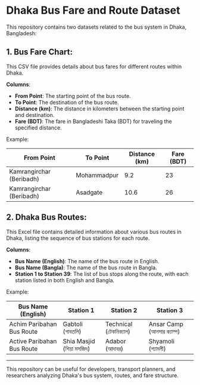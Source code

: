 # Dhaka Bus Fare and Route Dataset

This repository contains two datasets related to the bus system in Dhaka, Bangladesh:

## 1. **Bus Fare Chart**:

This CSV file provides details about bus fares for different routes within Dhaka.

**Columns**:
- **From Point**: The starting point of the bus route.
- **To Point**: The destination of the bus route.
- **Distance (km)**: The distance in kilometers between the starting point and destination.
- **Fare (BDT)**: The fare in Bangladeshi Taka (BDT) for traveling the specified distance.

Example:

| From Point                | To Point              | Distance (km) | Fare (BDT) |
|---------------------------|-----------------------|---------------|------------|
| Kamrangirchar (Beribadh)   | Mohammadpur           | 9.2           | 23         |
| Kamrangirchar (Beribadh)   | Asadgate              | 10.6          | 26         |

<!-- You can add more specific details if required, such as how to use the data, or if it's cleaned or preprocessed in any way. -->

## 2. **Dhaka Bus Routes**:

This Excel file contains detailed information about various bus routes in Dhaka, listing the sequence of bus stations for each route.

**Columns**:
- **Bus Name (English)**: The name of the bus route in English.
- **Bus Name (Bangla)**: The name of the bus route in Bangla.
- **Station 1 to Station 39**: The list of bus stops along the route, with each station listed in both English and Bangla.

Example:

| Bus Name (English)                  | Station 1          | Station 2        | Station 3       |
|-------------------------------------|-------------------|------------------|-----------------|
| Achim Paribahan Bus Route           | Gabtoli (গাবতলি)  | Technical (টেকনিক্যাল) | Ansar Camp (আনসার ক্যাম্প) |
| Active Paribahan Bus Route          | Shia Masjid (শিয়া মসজিদ) | Adabor (আদাবর) | Shyamoli (শ্যামলী) |

<!-- You can add any specific instructions on how to interpret the route data or how to process it (for example, merging it with fare data). -->

---

This repository can be useful for developers, transport planners, and researchers analyzing Dhaka's bus system, routes, and fare structure.

<!-- If you have any future updates, improvements, or tools created based on this dataset, mention them here. -->

